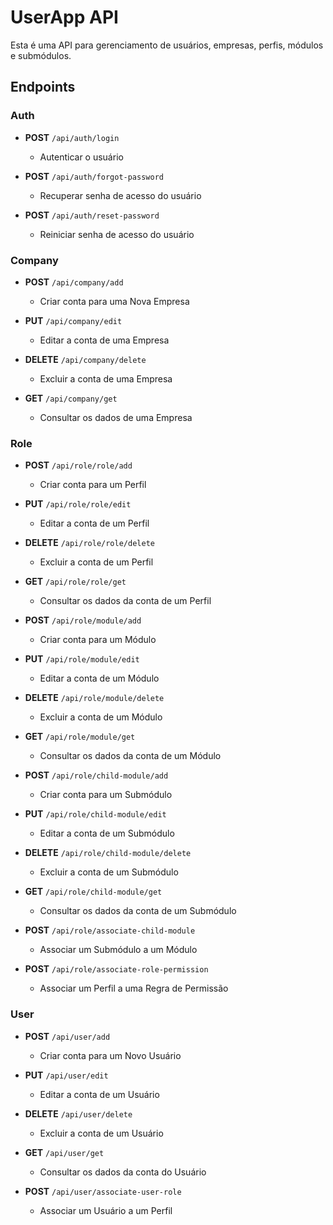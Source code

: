 # UserApp API

Esta é uma API para gerenciamento de usuários, empresas, perfis, módulos e submódulos.

## Endpoints

### Auth

- **POST** `/api/auth/login`
  - Autenticar o usuário

- **POST** `/api/auth/forgot-password`
  - Recuperar senha de acesso do usuário

- **POST** `/api/auth/reset-password`
  - Reiniciar senha de acesso do usuário

### Company

- **POST** `/api/company/add`
  - Criar conta para uma Nova Empresa

- **PUT** `/api/company/edit`
  - Editar a conta de uma Empresa

- **DELETE** `/api/company/delete`
  - Excluir a conta de uma Empresa

- **GET** `/api/company/get`
  - Consultar os dados de uma Empresa

### Role

- **POST** `/api/role/role/add`
  - Criar conta para um Perfil

- **PUT** `/api/role/role/edit`
  - Editar a conta de um Perfil

- **DELETE** `/api/role/role/delete`
  - Excluir a conta de um Perfil

- **GET** `/api/role/role/get`
  - Consultar os dados da conta de um Perfil

- **POST** `/api/role/module/add`
  - Criar conta para um Módulo

- **PUT** `/api/role/module/edit`
  - Editar a conta de um Módulo

- **DELETE** `/api/role/module/delete`
  - Excluir a conta de um Módulo

- **GET** `/api/role/module/get`
  - Consultar os dados da conta de um Módulo

- **POST** `/api/role/child-module/add`
  - Criar conta para um Submódulo

- **PUT** `/api/role/child-module/edit`
  - Editar a conta de um Submódulo

- **DELETE** `/api/role/child-module/delete`
  - Excluir a conta de um Submódulo

- **GET** `/api/role/child-module/get`
  - Consultar os dados da conta de um Submódulo

- **POST** `/api/role/associate-child-module`
  - Associar um Submódulo a um Módulo

- **POST** `/api/role/associate-role-permission`
  - Associar um Perfil a uma Regra de Permissão

### User

- **POST** `/api/user/add`
  - Criar conta para um Novo Usuário

- **PUT** `/api/user/edit`
  - Editar a conta de um Usuário

- **DELETE** `/api/user/delete`
  - Excluir a conta de um Usuário

- **GET** `/api/user/get`
  - Consultar os dados da conta do Usuário

- **POST** `/api/user/associate-user-role`
  - Associar um Usuário a um Perfil
